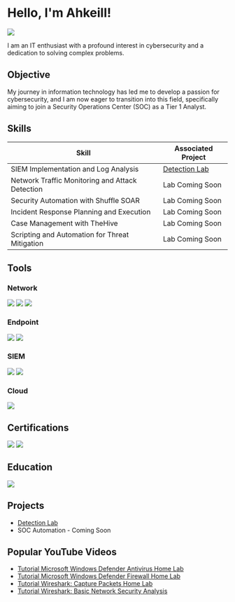 # Hello, I'm Ahkeill! <br/>
<a href="https://linkedin.com/in/ahkeill-irving-52a964108"><img src="https://img.shields.io/badge/-LinkedIn-0072b1?&style=for-the-badge&logo=linkedin&logoColor=white" /></a>

  I am an IT enthusiast with a profound interest in cybersecurity and a dedication to solving complex problems.

  ## Objective

My journey in information technology has led me to develop a passion for cybersecurity, and I am now eager to transition into this field, specifically aiming to join a Security Operations Center (SOC) as a Tier 1 Analyst.

## Skills

| Skill                                         | Associated Project         |
|-----------------------------------------------|----------------------------|
| SIEM Implementation and Log Analysis          | <a href="https://github.com/ahkeillcyber/Detection-Lab/tree/main">Detection Lab</a> |
| Network Traffic Monitoring and Attack Detection |Lab Coming Soon |
| Security Automation with Shuffle SOAR         | Lab Coming Soon|
| Incident Response Planning and Execution      |Lab Coming Soon|
| Case Management with TheHive                  | Lab Coming Soon|
| Scripting and Automation for Threat Mitigation | Lab Coming Soon|

 ## Tools
  
 ### Network
  <div>
    <img src="https://img.shields.io/badge/-Wireshark-1679A7?&style=for-the-badge&logo=Wireshark&logoColor=white" />
    <img src="https://img.shields.io/badge/-Suricata-EF3B2D?&style=for-the-badge&logo=Suricata&logoColor=white" />
    <img src="https://img.shields.io/badge/-Zeek-777BB4?&style=for-the-badge&logo=Zeek&logoColor=white" />
</div>
  
  ### Endpoint
<div>
    <img src="https://img.shields.io/badge/-Microsoft_Defender_for_Endpoint-00A4EF?&style=for-the-badge&logo=Microsoft&logoColor=white" />
    <img src="https://img.shields.io/badge/-Velociraptor-4B275F?&style=for-the-badge&logo=Velociraptor&logoColor=white" />
</div>
  
  ### SIEM
<div>
    <img src="https://img.shields.io/badge/-Microsoft_Sentinel-0078D4?&style=for-the-badge&logo=Microsoft&logoColor=white" />
    <img src="https://img.shields.io/badge/-Elastic-005571?&style=for-the-badge&logo=Elastic&logoColor=white" />
  
</div>

   ### Cloud
  <div>
   <img src="https://img.shields.io/badge/-Microsoft%20Azure-0089D6?&style=for-the-badge&logo=Microsoft%20Azure&logoColor=white" />
   
</div>

  ## Certifications
<div>
<img src="https://img.shields.io/badge/-Security%2B-FF0000?&style=for-the-badge&logo=CompTIA&logoColor=white" />
<img src="https://img.shields.io/badge/-A%2B-4D4D4D?&style=for-the-badge&logo=CompTIA&logoColor=white" />

</div>

  ## Education
<div>
<img src="https://img.shields.io/badge/-Texas%20State%20University-4B75A1?&style=for-the-badge" />

</div>

 ## Projects
- <a href="https://github.com/ahkeillcyber/Detection-Lab/tree/main">Detection Lab</a> 
- SOC Automation - Coming Soon
<h2> Popular YouTube Videos</h2>

  - [Tutorial Microsoft Windows Defender Antivirus Home Lab](https://www.youtube.com/watch?v=a83ASGn_V_s)
  - [Tutorial Microsoft Windows Defender Firewall Home Lab](https://www.youtube.com/watch?v=a83ASGn_V_s)
  - [Tutorial Wireshark: Capture Packets Home Lab](https://www.youtube.com/watch?v=a83ASGn_V_s)
  - [Tutorial Wireshark: Basic Network Security Analysis](https://www.youtube.com/watch?v=a83ASGn_V_s)



<!--
**joshmadakor1/joshmadakor1** is a ✨ _special_ ✨ repository because its `README.md` (this file) appears on your GitHub profile.

Here are some ideas to get you started:

- 🔭 I’m currently working on ...
- 🌱 I’m currently learning ...
- 👯 I’m looking to collaborate on ...
- 🤔 I’m looking for help with ...
- 💬 Ask me about ...
- 📫 How to reach me: ...
- 😄 Pronouns: ...
- ⚡ Fun fact: ...
-->
